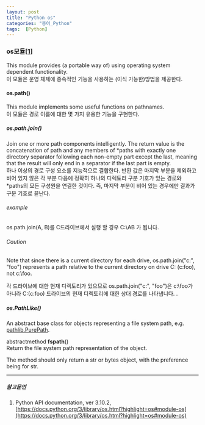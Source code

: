 ```yaml
---
layout: post
title: "Python os"
categories: "용어_Python"
tags:  [Python]
---
```


### os모듈[[1](https://docs.python.org/3/library/os.html?highlight=os#module-os)]

This module provides (a portable way of) using operating system dependent functionality.  
이 모듈은 운영 체제에 종속적인 기능을 사용하는 (이식 가능한)방법을 제공한다.  

#### os.path()

This module implements some useful functions on pathnames.  
이 모듈은 경로 이름에 대한 몇 가지 유용한 기능을 구현한다.

##### os.path.join()

Join one or more path components intelligently. The return value is the concatenation of path and any members of *paths with exactly one directory separator following each non-empty part except the last, meaning that the result will only end in a separator if the last part is empty.  
하나 이상의 경로 구성 요소를 지능적으로 결합한다. 반환 값은 마지막 부분을 제외하고 비어 있지 않은 각 부분 다음에 정확히 하나의 디렉토리 구분 기호가 있는 경로와 *paths의 모든 구성원을 연결한 것이다. 즉, 마지막 부분이 비어 있는 경우에만 결과가 구분 기호로 끝난다.

###### example

os.path.join(A, B)를 C드라이브에서 실행 할 경우 C:\AB 가 됩니다.

###### Caution

Note that since there is a current directory for each drive, os.path.join("c:", "foo") represents a path relative to the current directory on drive C: (c:foo), not c:\foo.

각 드라이브에 대한 현재 디렉토리가 있으므로 os.path.join("c:", "foo")은 c:\foo가 아니라 C:(c:foo) 드라이브의 현재 디렉토리에 대한 상대 경로를 나타냅니다. .

##### os.PathLike()

An abstract base class for objects representing a file system path, e.g. [pathlib.PurePath](https://docs.python.org/3/library/pathlib.html).

abstractmethod __fspath__()  
Return the file system path representation of the object.

The method should only return a str or bytes object, with the preference being for str.

---

##### 참고문언

1. Python API documentation, ver 3.10.2, [https://docs.python.org/3/library/os.html?highlight=os#module-os](https://docs.python.org/3/library/os.html?highlight=os#module-os)